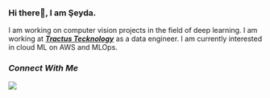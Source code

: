 ### Hi there👋, I am Şeyda.

I am working on computer vision projects in the field of deep learning. I am working at [***Tractus Tecknology***](https://www.tractus.com.tr/en/) as a data engineer. I am currently interested in cloud ML on AWS and MLOps.

### ***Connect With Me***

<a href="https://medium.com/@seydaybar">
<img src="https://www.google.com/url?sa=i&url=https%3A%2F%2Fmedium.design%2Flogos-and-brand-guidelines-f1a01a733592&psig=AOvVaw319DXqpoTMCqq_8tZdqwQx&ust=1664440579232000&source=images&cd=vfe&ved=0CAsQjRxqFwoTCKDdlL2Kt_oCFQAAAAAdAAAAABAE"></a>
